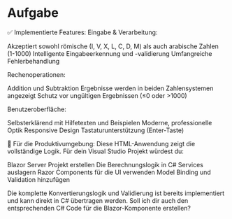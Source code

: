 # Aufgabe
✅ Implementierte Features:
Eingabe & Verarbeitung:

Akzeptiert sowohl römische (I, V, X, L, C, D, M) als auch arabische Zahlen (1-1000)
Intelligente Eingabeerkennung und -validierung
Umfangreiche Fehlerbehandlung

Rechenoperationen:

Addition und Subtraktion
Ergebnisse werden in beiden Zahlensystemen angezeigt
Schutz vor ungültigen Ergebnissen (≤0 oder >1000)

Benutzeroberfläche:

Selbsterklärend mit Hilfetexten und Beispielen
Moderne, professionelle Optik
Responsive Design
Tastaturunterstützung (Enter-Taste)

🎯 Für die Produktivumgebung:
Diese HTML-Anwendung zeigt die vollständige Logik. Für dein Visual Studio Projekt würdest du:

Blazor Server Projekt erstellen
Die Berechnungslogik in C# Services auslagern
Razor Components für die UI verwenden
Model Binding und Validation hinzufügen

Die komplette Konvertierungslogik und Validierung ist bereits implementiert und kann direkt in C# übertragen werden. Soll ich dir auch den entsprechenden C# Code für die Blazor-Komponente erstellen?
